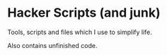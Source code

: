 # Hacker Scripts (and junk)

Tools, scripts and files which I use to simplify life.

Also contains unfinished code.




